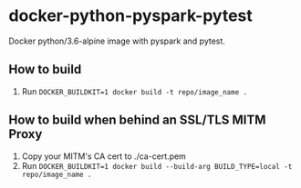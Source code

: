 # docker-python-pyspark-pytest
Docker python/3.6-alpine image with pyspark and pytest.

## How to build

1. Run `DOCKER_BUILDKIT=1 docker build -t repo/image_name .`

## How to build when behind an SSL/TLS MITM Proxy

1. Copy your MITM's CA cert to ./ca-cert.pem
1. Run `DOCKER_BUILDKIT=1 docker build --build-arg BUILD_TYPE=local -t repo/image_name .`
